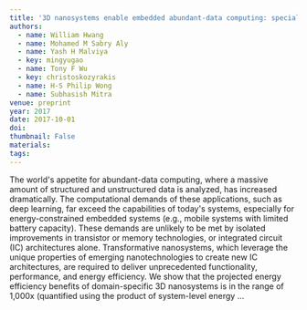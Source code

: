 ```yaml
---
title: '3D nanosystems enable embedded abundant-data computing: special session paper'
authors:
  - name: William Hwang
  - name: Mohamed M Sabry Aly
  - name: Yash H Malviya
  - key: mingyugao
  - name: Tony F Wu
  - key: christoskozyrakis
  - name: H-S Philip Wong
  - name: Subhasish Mitra
venue: preprint
year: 2017
date: 2017-10-01
doi: 
thumbnail: False
materials:
tags:
---
```

The world's appetite for abundant-data computing, where a massive amount of structured and unstructured data is analyzed, has increased dramatically. The computational demands of these applications, such as deep learning, far exceed the capabilities of today's systems, especially for energy-constrained embedded systems (e.g., mobile systems with limited battery capacity). These demands are unlikely to be met by isolated improvements in transistor or memory technologies, or integrated circuit (IC) architectures alone. Transformative nanosystems, which leverage the unique properties of emerging nanotechnologies to create new IC architectures, are required to deliver unprecedented functionality, performance, and energy efficiency. We show that the projected energy efficiency benefits of domain-specific 3D nanosystems is in the range of 1,000x (quantified using the product of system-level energy …
